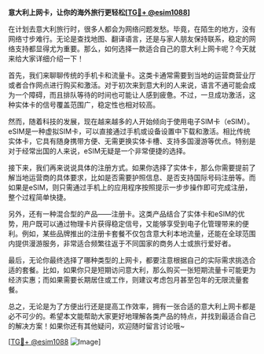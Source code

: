 **意大利上网卡，让你的海外旅行更轻松[[TG💪+ @esim1088](https://t.me/s/esim1088)]**

在计划去意大利旅行时，很多人都会为网络问题发愁。毕竟，在陌生的地方，没有网络寸步难行。无论是查找地图、翻译语言，还是与家人朋友保持联系，稳定的网络支持都显得尤为重要。那么，如何选择一款适合自己的意大利上网卡呢？今天就来给大家详细介绍一下！

首先，我们来聊聊传统的手机卡和流量卡。这类卡通常需要到当地的运营商营业厅或者合作网点进行购买和激活。对于初次来到意大利的人来说，语言不通可能会成为一个障碍，而且排队等待的时间也可能让人感到疲惫。不过，一旦成功激活，这种实体卡的信号覆盖范围广，稳定性也相对较高。

然而，随着科技的发展，现在越来越多的人开始倾向于使用电子SIM卡（eSIM）。eSIM是一种虚拟SIM卡，可以直接通过手机或设备设置中下载和激活。相比传统实体卡，它具有随身携带方便、无需更换实体卡槽、支持多国漫游等优点。特别是对于经常出国的人来说，eSIM无疑是一个非常便捷的选择。

接下来，我们再来说说具体的注册方式。如果你选择了实体卡，那么你需要提前了解当地运营商的具体要求，比如是否需要护照信息、是否支持国际号码注册等。而如果是eSIM，则只需通过手机上的应用程序按照提示一步步操作即可完成注册，整个过程简单快捷。

另外，还有一种混合型的产品——注册卡。这类产品结合了实体卡和eSIM的优势，用户既可以通过物理卡片获得稳定信号，又能够享受到电子化管理带来的便利。例如，某些品牌推出的注册卡套餐不仅包含意大利本地流量，还能在全球范围内提供漫游服务，非常适合频繁往返于不同国家的商务人士或旅行爱好者。

最后，无论你最终选择了哪种类型的上网卡，都要注意根据自己的实际需求挑选合适的套餐。比如，如果你只是短期访问意大利，那么购买一张短期流量卡可能更为经济实惠；而如果需要长期居住或工作，则建议考虑包月甚至包年的无限流量套餐。

总之，无论是为了方便出行还是提高工作效率，拥有一张合适的意大利上网卡都是必不可少的。希望本文能帮助大家更好地理解各类产品的特点，并找到最适合自己的解决方案！如果你还有其他疑问，欢迎随时留言讨论哦~

[[TG💪+ @esim1088](https://t.me/s/esim1088) ![Image](https://i.postimg.cc/4NQfJmqS/Snipaste-2025-05-13-00-14-12.png)]